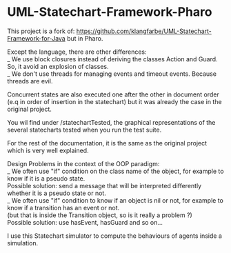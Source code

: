 # UML-Statechart-Framework-Pharo

This project is a fork of: https://github.com/klangfarbe/UML-Statechart-Framework-for-Java but in Pharo.

Except the language, there are other differences:  
_ We use block closures instead of deriving the classes Action and Guard. So, it avoid an explosion of classes.  
_ We don't use threads for managing events and timeout events. Because threads are evil. 

Concurrent states are also executed one after the other in document order (e.q in order of insertion in the statechart) but it was already the case in the original project.

You wil find under /statechartTested, the graphical representations of the several statecharts tested when you run the test suite.

For the rest of the documentation, it is the same as the original project which is very well explained.

Design Problems in the context of the OOP paradigm:  
_ We often use "if" condition on the class name of the object, for example to know if it is a pseudo state.  
Possible solution: send a message that will be interpreted differently whether it is a pseudo state or not.  
_ We often use "if" condition to know if an object is nil or not, for example to know if a transition has an event or not.  
(but that is inside the Transition object, so is it really a problem ?)  
Possible solution: use hasEvent, hasGuard and so on...


I use this Statechart simulator to compute the behaviours of agents inside a simulation.
